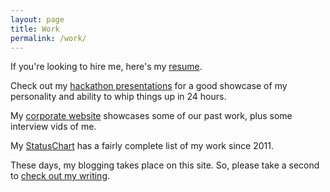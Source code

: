 ```yaml
---
layout: page
title: Work
permalink: /work/
---
```


If you're looking to hire me, here's my [resume](http://new.davidykay.com.s3.amazonaws.com/Resume.pdf).

Check out my [hackathon presentations](https://www.youtube.com/watch?v=tXJhioQfUAc&list=PL87766F627E9999C0&index=7) for a good showcase of my personality and ability to whip things up in 24 hours.

My [corporate website](http://www.gargoyle.co/) showcases some of our past work, plus some interview vids of me.

My [StatusChart](https://www.statuschart.com/davidykay) has a fairly complete list of my work since 2011.

These days, my blogging takes place on this site. So, please take a second to [check out my writing](http://www.davidykay.com/posts).
